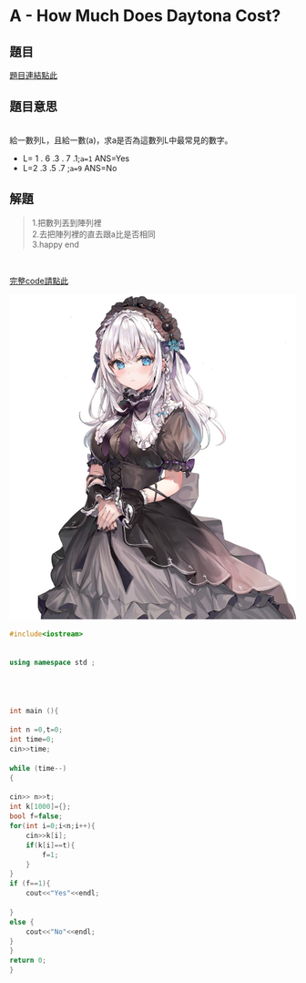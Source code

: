 # A - How Much Does Daytona Cost?

## 題目
[題目連結點此](https://vjudge.net/contest/585165#problem)

## 題目意思

<br>
給一數列L，且給一數(a)，求a是否為這數列L中最常見的數字。

* L= 1 . 6 .3 . 7 .1;`a=1`
ANS=Yes
* L=2 .3 .5 .7  ;`a=9`
ANS=No


## 解題

> 1.把數列丟到陣列裡  <br>
> 2.去把陣列裡的直去跟a比是否相同 <br>
> 3.happy end  <br>
 
 
 <br>

[完整code請點此](https://github.com/archie0732/CPEB1005/blob/C---Aleksa-and-Stack/cpeA.cpp) <br>



![](https://github.com/archie0732/CPEB1005/blob/%E5%9C%96%E7%89%87/313420554_160285600025427_7959677222235469340_n.jpg)
<br>
```cpp
#include<iostream>


using namespace std ;




int main (){
    
int n =0,t=0;
int time=0;
cin>>time;

while (time--)
{

cin>> n>>t;
int k[1000]={};
bool f=false;
for(int i=0;i<n;i++){
    cin>>k[i];
    if(k[i]==t){
        f=1;
    }
}
if (f==1){
    cout<<"Yes"<<endl;

}
else {
    cout<<"No"<<endl;
}
}
return 0;
}
```
